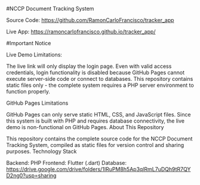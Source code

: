
#NCCP Document Tracking System

Source Code: https://github.com/RamonCarloFrancisco/tracker_app

Live App: https://ramoncarlofrancisco.github.io/tracker_app/

#Important Notice

Live Demo Limitations:

The live link will only display the login page. Even with valid access credentials, login functionality is disabled because GitHub Pages cannot execute server-side code or connect to databases.
This repository contains static files only - the complete system requires a PHP server environment to function properly.

GitHub Pages Limitations

GitHub Pages can only serve static HTML, CSS, and JavaScript files. Since this system is built with PHP and requires database connectivity, the live demo is non-functional on GitHub Pages.
About This Repository

This repository contains the complete source code for the NCCP Document Tracking System, compiled as static files for version control and sharing purposes.
Technology Stack

Backend: PHP
Frontend: Flutter (.dart)
Database: https://drive.google.com/drive/folders/1IRuPM8h5Ap3qlRmL7uDQh9tR7QYD2ng0?usp=sharing

